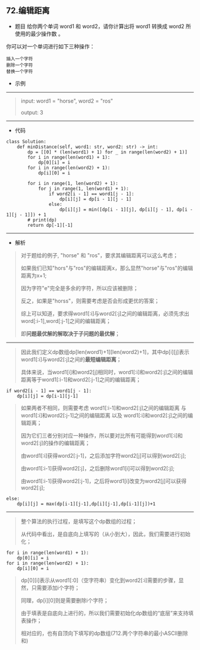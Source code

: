 72.编辑距离
----------
 - 题目
给你两个单词 word1 和 word2，请你计算出将 word1 转换成 word2 所使用的最少操作数 。

你可以对一个单词进行如下三种操作：

    插入一个字符
    删除一个字符
    替换一个字符

 - 示例
 ----------
 > input: word1 = "horse", word2 = "ros"
 >
 > output: 3
----------
 - 代码
>
    class Solution:
        def minDistance(self, word1: str, word2: str) -> int:
            dp = [[0] * (len(word1) + 1) for _ in range(len(word2) + 1)]
            for i in range(len(word1) + 1):
                dp[0][i] = i
            for i in range(len(word2) + 1):
                dp[i][0] = i
    
            for i in range(1, len(word2) + 1):
                for j in range(1, len(word1) + 1):
                    if word2[i - 1] == word1[j - 1]:
                        dp[i][j] = dp[i - 1][j - 1]
                    else:
                        dp[i][j] = min([dp[i - 1][j], dp[i][j - 1], dp[i - 1][j - 1]]) + 1
            # print(dp)
            return dp[-1][-1]
----------
- 解析
> 对于题给的例子, "horse" 和 "ros"，要求其编辑距离可以这么考虑；
>
> 如果我们已知"hors"与"ros"的编辑距离x，那么显然"horse"与"ros"的编辑距离为x+1;
>
> 因为字符"e"完全是多余的字符，所以应该被删除；
>
> 反之，如果是"horss"，则需要考虑是否会形成更优的答案； 
>
> 综上可以知道，要求得word1[:i]与word2[:j]之间的编辑距离，必须先求出word[:i-1],word[:j-1]之间的编辑距离；
>
> 即**问题最优解的解取决于子问题的最优解**；
----------
> 因此我们定义dp数组dp[len(word1)+1][len(word2)+1]，其中dp[i][j]表示word1[:i]与word2[:j]之间的**最短编辑距离**；
>
> 具体来说，当word1[i]和word2[j]相同时，word1[:i]和word2[:j]之间的编辑距离等于word1[:i-1]和word2[:j-1]之间的编辑距离；
>
    if word2[i - 1] == word1[j - 1]:
        dp[i][j] = dp[i-1][j-1]
> 如果两者不相同，则需要考虑 word1[:i-1]和word2[:j]之间的编辑距离 与 word1[:i]和word2[:j-1]之间的编辑距离 以及
> word1[:i]和word2[:j]之间的编辑距离；
>
> 因为它们三者分别对应一种操作，所以要对比所有可能得到word1[:i]和word2[:j]的操作的编辑距离；
>
> 由word1[:i]获得word2[:j-1]，之后添加字符word2[j]可以得到word2[:j];
>
> 由word1[:i-1]获得word2[:j]，之后删除word1[i]可以得到word2[:j];
>
> 由word1[:i-1]获得word2[:j-1]，之后将word1[i]改变为word2[j]可以获得word2[:j];
>
    else:
        dp[i][j] = max(dp[i-1][j-1],dp[i][j-1],dp[i-1][j])+1
> 
----------
> 整个算法的执行过程，是填写这个dp数组的过程；
>
> 从代码中看出，是自底向上填写的（从小到大），因此，我们需要进行初始化；
>
    for i in range(len(word1) + 1):
        dp[0][i] = i
    for i in range(len(word2) + 1):
        dp[i][0] = i
> dp[0][i]表示从word1[:0]（空字符串）变化到word2[:i]需要的步骤，显然，只需要添加i个字符；
>
> 同理，dp[i][0]则是需要删除i个字符；
>
> 由于填表是自底向上进行的，所以我们需要初始化dp数组的“底层”来支持填表操作；
>
> 相对应的，也有自顶向下填写的dp数组(712.两个字符串的最小ASCII删除和)